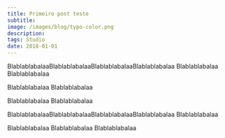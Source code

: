 ```yaml
---
title: Primeiro post teste
subtitle:
image: /images/blog/typo-color.png
description:
tags: Studio
date: 2018-01-01
---
```


BlablablabalaaBlablablabalaaBlablablabalaaBlablablabalaa
Blablablabalaa
Blablablabalaa


Blablablabalaa
Blablablabalaa


Blablablabalaa
Blablablabalaa

BlablablabalaaBlablablabalaaBlablablabalaaBlablablabalaa     Blablablabalaa

Blablablabalaa     Blablablabalaa        Blablablabalaa

